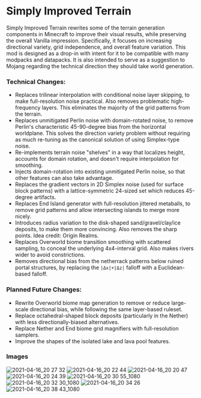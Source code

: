 # Simply Improved Terrain

Simply Improved Terrain rewrites some of the terrain generation components in Minecraft to improve their visual results, while preserving the overall Vanilla impression. Specifically, it focuses on increasing directional variety, grid independence, and overall feature variation. This mod is designed as a drop-in with intent for it to be compatible with many modpacks and datapacks. It is also intended to serve as a suggestion to Mojang regarding the technical direction they should take world generation.

### Technical Changes:

- Replaces trilinear interpolation with conditional noise layer skipping, to make full-resolution noise practical. Also removes problematic high-frequency layers. This eliminates the majority of the grid patterns from the terrain.
- Replaces unmitigated Perlin noise with domain-rotated noise, to remove Perlin's characteristic 45-90-degree bias from the horizontal worldplane. This solves the direction variety problem without requiring as much re-tuning as the canonical solution of using Simplex-type noise.
- Re-implements terrain noise "shelves" in a way that localizes height, accounts for domain rotation, and doesn't require interpolation for smoothing.
- Injects domain-rotation into existing unmitigated Perlin noise, so that other features can also take advantage.
- Replaces the gradient vectors in 2D Simplex noise (used for surface block patterns) with a lattice-symmetric 24-sized set which reduces 45-degree artifacts.
- Replaces End Island generator with full-resolution jittered metaballs, to remove grid patterns and allow intersecting islands to merge more nicely.
- Introduces radius variation to the disk-shaped sand/gravel/clay/ice deposits, to make them more convincing. Also removes the sharp points. Idea credit: Origin Realms.
- Replaces Overworld biome transition smoothing with scattered sampling, to conceal the underlying 4x4-interval grid. Also makes rivers wider to avoid constrictions.
- Removes directional bias from the netherrack patterns below ruined portal structures, by replacing the `|Δx|+|Δz|` falloff with a Euclidean-based falloff.

### Planned Future Changes:

- Rewrite Overworld biome map generation to remove or reduce large-scale directional bias, while following the same layer-based ruleset.
- Replace octahedral-shaped block deposits (particularly in the Nether) with less directionally-biased alternatives.
- Replace Nether and End biome grid magnifiers with full-resolution samplers.
- Improve the shapes of the isolated lake and lava pool features.

### Images

![2021-04-16_20 27 32](https://user-images.githubusercontent.com/8829856/115096752-73fb7400-9ef4-11eb-8dc9-e6347c963d5e.png)
![2021-04-16_20 22 44](https://user-images.githubusercontent.com/8829856/115096627-fd5e7680-9ef3-11eb-834f-55f6f5c4e8c8.png)
![2021-04-16_20 20 47](https://user-images.githubusercontent.com/8829856/115096624-f9caef80-9ef3-11eb-8fd0-b7b0bf8ce9ac.png)
![2021-04-16_20 24 39](https://user-images.githubusercontent.com/8829856/115096631-ffc0d080-9ef3-11eb-8455-2f71ee012821.png)
![2021-04-16_20 30 55_1080](https://user-images.githubusercontent.com/8829856/115096694-4282a880-9ef4-11eb-8734-7bfa6853adaa.png)
![2021-04-16_20 32 30_1080](https://user-images.githubusercontent.com/8829856/115096698-43b3d580-9ef4-11eb-8daa-1d23c15653ed.png)
![2021-04-16_20 34 26](https://user-images.githubusercontent.com/8829856/115096703-48788980-9ef4-11eb-9456-d29c2596ea9a.png)
![2021-04-16_20 38 43_1080](https://user-images.githubusercontent.com/8829856/115096735-6219d100-9ef4-11eb-8ded-8aa2bfc45607.png)